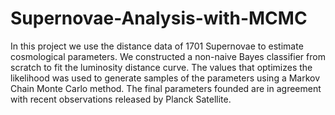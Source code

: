 # Supernovae-Analysis-with-MCMC

In this project we use the distance data of 1701 Supernovae to estimate cosmological parameters. We constructed a non-naive Bayes classifier from scratch to fit the luminosity distance curve.  The values that optimizes the likelihood was used to generate samples of the parameters using a Markov Chain Monte Carlo method. The final parameters founded are in agreement with recent observations released by Planck Satellite. 
